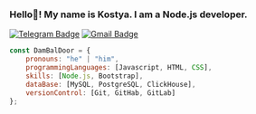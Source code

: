 ### Hello👋! My name is Kostya. I am a Node.js developer.
[![Telegram Badge](https://img.shields.io/badge/-Telegram-blue?style=flat-square&logo=Telegram&logoColor=white&link=https://t.me/yourusername)](https://t.me/hdmi30)
[![Gmail Badge](https://img.shields.io/badge/-Gmail-red?style=flat-square&logo=Gmail&logoColor=white&link=mailto:yourmail@gmail.com)](mailto:bad261203@gmail.com)

```javascript
const DamBalDoor = {
    pronouns: "he" | "him",
    programmingLanguages: [Javascript, HTML, CSS],
    skills: [Node.js, Bootstrap],
    dataBase: [MySQL, PostgreSQL, ClickHouse],
    versionControl: [Git, GitHab, GitLab]
};
```
